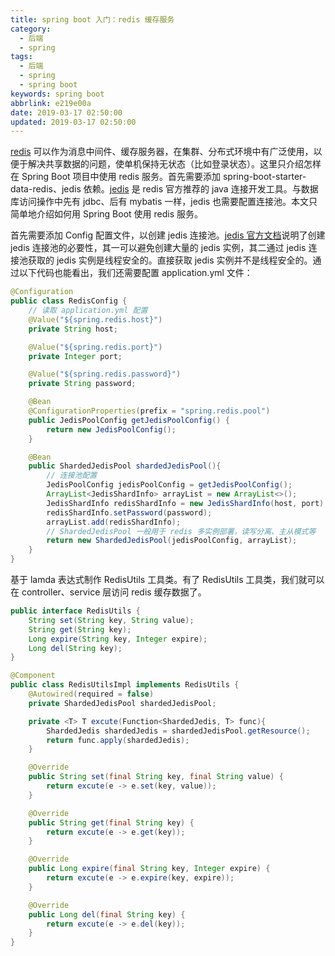 ```yaml
---
title: spring boot 入门：redis 缓存服务
category:
  - 后端
  - spring
tags:
  - 后端
  - spring
  - spring boot
keywords: spring boot
abbrlink: e219e00a
date: 2019-03-17 02:50:00
updated: 2019-03-17 02:50:00
---
```


[redis](http://www.redis.cn/) 可以作为消息中间件、缓存服务器，在集群、分布式环境中有广泛使用，以便于解决共享数据的问题，使单机保持无状态（比如登录状态）。这里只介绍怎样在 Spring Boot 项目中使用 redis 服务。首先需要添加 spring-boot-starter-data-redis、jedis 依赖。[jedis](https://github.com/xetorthio/jedis) 是 redis 官方推荐的 java 连接开发工具。与数据库访问操作中先有 jdbc、后有 mybatis 一样，jedis 也需要配置连接池。本文只简单地介绍如何用 Spring Boot 使用 redis 服务。

首先需要添加 Config 配置文件，以创建 jedis 连接池。[jedis 官方文档](https://github.com/xetorthio/jedis/wiki/Getting-started#using-jedis-in-a-multithreaded-environment)说明了创建 jedis 连接池的必要性，其一可以避免创建大量的 jedis 实例，其二通过 jedis 连接池获取的 jedis 实例是线程安全的。直接获取 jedis 实例并不是线程安全的。通过以下代码也能看出，我们还需要配置 application.yml 文件：

```java
@Configuration
public class RedisConfig {
    // 读取 application.yml 配置
    @Value("${spring.redis.host}")
    private String host;

    @Value("${spring.redis.port}")
    private Integer port;

    @Value("${spring.redis.password}")
    private String password;

    @Bean
    @ConfigurationProperties(prefix = "spring.redis.pool")
    public JedisPoolConfig getJedisPoolConfig() {
        return new JedisPoolConfig();
    }

    @Bean
    public ShardedJedisPool shardedJedisPool(){
        // 连接池配置
        JedisPoolConfig jedisPoolConfig = getJedisPoolConfig();
        ArrayList<JedisShardInfo> arrayList = new ArrayList<>();
        JedisShardInfo redisShardInfo = new JedisShardInfo(host, port);
        redisShardInfo.setPassword(password);
        arrayList.add(redisShardInfo);
        // ShardedJedisPool 一般用于 redis 多实例部署，读写分离、主从模式等
        return new ShardedJedisPool(jedisPoolConfig, arrayList);
    }
}
```

基于 lamda 表达式制作 RedisUtils 工具类。有了 RedisUtils 工具类，我们就可以在 controller、service 层访问 redis 缓存数据了。

```java
public interface RedisUtils {
    String set(String key, String value);
    String get(String key);
    Long expire(String key, Integer expire);
    Long del(String key);
}

@Component
public class RedisUtilsImpl implements RedisUtils {
    @Autowired(required = false)
    private ShardedJedisPool shardedJedisPool;

    private <T> T excute(Function<ShardedJedis, T> func){
        ShardedJedis shardedJedis = shardedJedisPool.getResource();
        return func.apply(shardedJedis);
    }

    @Override
    public String set(final String key, final String value) {
        return excute(e -> e.set(key, value));
    }

    @Override
    public String get(final String key) {
        return excute(e -> e.get(key));
    }

    @Override
    public Long expire(final String key, Integer expire) {
        return excute(e -> e.expire(key, expire));
    }

    @Override
    public Long del(final String key) {
        return excute(e -> e.del(key));
    }
}
```